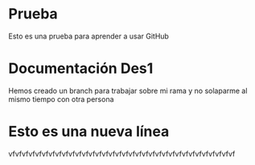 # Prueba
Esto es una prueba para aprender a usar GitHub

# Documentación Des1
Hemos creado un branch para trabajar sobre mi rama y no solaparme al mismo tiempo con otra persona

# Esto es una nueva línea
vfvfvfvfvfvfvfvfvfvfvfvfvfvfvfvfvfvfvfvfvfvfvfvfvfvfvfvfvfvfvfvfvfvf
